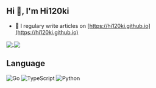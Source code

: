 ## Hi 👋, I'm Hi120ki

- 📝 I regulary write articles on [https://hi120ki.github.io](https://hi120ki.github.io)

<a href="https://github.com/anuraghazra/github-readme-stats">
  <img align="center" src="https://github-readme-stats.vercel.app/api?username=hi120ki&show_icons=true&theme=dark" />
</a>
<a href="https://github.com/anuraghazra/github-readme-stats">
  <img align="center" src="https://github-readme-stats.vercel.app/api/top-langs/?username=hi120ki&hide=css,html&theme=dark&layout=compact" />
</a>

## Language

![Go](https://img.shields.io/badge/-Go-black?logo=Go)
![TypeScript](https://img.shields.io/badge/-TypeScript-black?logo=TypeScript)
![Python](https://img.shields.io/badge/-Python-black?logo=Python)


